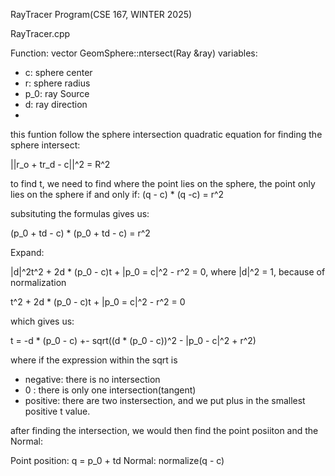 RayTracer Program(CSE 167, WINTER 2025)

RayTracer.cpp

Function: vector<Intersection> GeomSphere::ntersect(Ray &ray)
variables:
- c: sphere center
- r: sphere radius
- p_0: ray Source
- d: ray direction
- 
this funtion follow the sphere intersection quadratic equation for finding the sphere intersect:

||r_o + tr_d - c||^2 = R^2

to find t, we need to find where the point lies on the sphere, the point only lies on the sphere if and only if: (q - c) * (q -c) = r^2

subsituting the formulas gives us:

(p_0 + td - c) * (p_0 + td - c) = r^2

Expand:

|d|^2t^2 + 2d * (p_0 - c)t + |p_0 = c|^2 - r^2 = 0,
where |d|^2 = 1, because of normalization

t^2 + 2d * (p_0 - c)t + |p_0 = c|^2 - r^2 = 0

which gives us:

t = -d * (p_0 - c) +- sqrt((d * (p_0 - c))^2 - |p_0 - c|^2 + r^2)

where if the expression within the sqrt is
  - negative: there is no intersection
  - 0 : there is only one intersection(tangent)
  - positive: there are two instersection, and we put plus in the smallest positive t value.

after finding the intersection, we would then find the point posiiton and the Normal:

Point position: q = p_0 + td
Normal: normalize(q - c)





